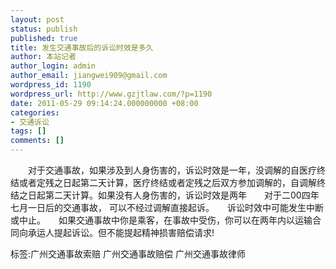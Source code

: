 ```yaml
---
layout: post
status: publish
published: true
title: 发生交通事故后的诉讼时效是多久
author: 本站记者
author_login: admin
author_email: jiangwei909@gmail.com
wordpress_id: 1190
wordpress_url: http://www.gzjtlaw.com/?p=1190
date: 2011-05-29 09:14:24.000000000 +08:00
categories:
- 交通诉讼
tags: []
comments: []
---
```

　　对于交通事故，如果涉及到人身伤害的，诉讼时效是一年，没调解的自医疗终结或者定残之日起第二天计算，医疗终结或者定残之后双方参加调解的，自调解终结之日起第二天计算。如果没有人身伤害的，诉讼时效是两年　　对于二00四年七月一日后的交通事故， 可以不经过调解直接起诉。　　诉讼时效中可能发生中断或中止。　　如果交通事故中你是乘客，在事故中受伤，你可以在两年内以运输合同向承运人提起诉讼。但不能提起精神损害赔偿请求!标签:广州交通事故索赔 广州交通事故赔偿 广州交通事故律师
